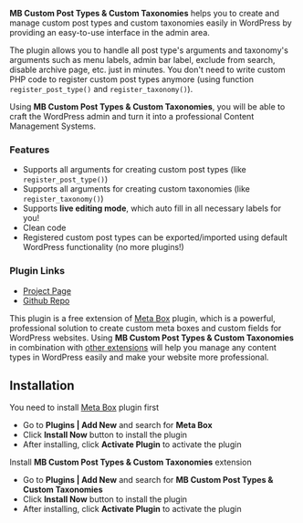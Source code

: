 **MB Custom Post Types & Custom Taxonomies** helps you to create and manage custom post types and custom taxonomies easily in WordPress by providing an easy-to-use interface in the admin area.

The plugin allows you to handle all post type's arguments and taxonomy's arguments such as menu labels, admin bar label, exclude from search, disable archive page, etc. just in minutes. You don't need to write custom PHP code to register custom post types anymore (using function `register_post_type()` and `register_taxonomy()`).

Using **MB Custom Post Types & Custom Taxonomies**, you will be able to craft the WordPress admin and turn it into a professional Content Management Systems.

### Features

* Supports all arguments for creating custom post types (like `register_post_type()`)
* Supports all arguments for creating custom taxonomies (like `register_taxonomy()`)
* Supports **live editing mode**, which auto fill in all necessary labels for you!
* Clean code
* Registered custom post types can be exported/imported using default WordPress functionality (no more plugins!)

### Plugin Links

- [Project Page](https://metabox.io/plugins/custom-post-type/)
- [Github Repo](https://github.com/rilwis/mb-custom-post-type/)

This plugin is a free extension of [Meta Box](https://metabox.io) plugin, which is a powerful, professional solution to create custom meta boxes and custom fields for WordPress websites. Using **MB Custom Post Types & Custom Taxonomies** in combination with [other extensions](https://metabox.io/plugins/) will help you manage any content types in WordPress easily and make your website more professional.

## Installation

You need to install [Meta Box](https://metabox.io) plugin first

- Go to **Plugins | Add New** and search for **Meta Box**
- Click **Install Now** button to install the plugin
- After installing, click **Activate Plugin** to activate the plugin

Install **MB Custom Post Types & Custom Taxonomies** extension

- Go to **Plugins | Add New** and search for **MB Custom Post Types & Custom Taxonomies**
- Click **Install Now** button to install the plugin
- After installing, click **Activate Plugin** to activate the plugin
